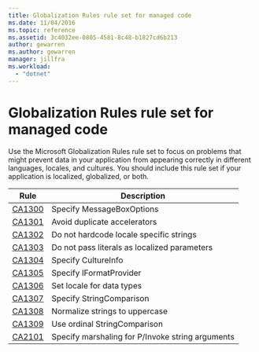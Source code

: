 ```yaml
---
title: Globalization Rules rule set for managed code
ms.date: 11/04/2016
ms.topic: reference
ms.assetid: 3c4032ee-0805-4581-8c48-b1827cd6b213
author: gewarren
ms.author: gewarren
manager: jillfra
ms.workload:
  - "dotnet"
---
```

# Globalization Rules rule set for managed code

Use the Microsoft Globalization Rules rule set to focus on problems that might prevent data in your application from appearing correctly in different languages, locales, and cultures. You should include this rule set if your application is localized, globalized, or both.

|Rule|Description|
|----------|-----------------|
|[CA1300](../code-quality/ca1300-specify-messageboxoptions.md)|Specify MessageBoxOptions|
|[CA1301](../code-quality/ca1301-avoid-duplicate-accelerators.md)|Avoid duplicate accelerators|
|[CA1302](../code-quality/ca1302-do-not-hardcode-locale-specific-strings.md)|Do not hardcode locale specific strings|
|[CA1303](../code-quality/ca1303-do-not-pass-literals-as-localized-parameters.md)|Do not pass literals as localized parameters|
|[CA1304](../code-quality/ca1304-specify-cultureinfo.md)|Specify CultureInfo|
|[CA1305](../code-quality/ca1305-specify-iformatprovider.md)|Specify IFormatProvider|
|[CA1306](../code-quality/ca1306-set-locale-for-data-types.md)|Set locale for data types|
|[CA1307](../code-quality/ca1307-specify-stringcomparison.md)|Specify StringComparison|
|[CA1308](../code-quality/ca1308-normalize-strings-to-uppercase.md)|Normalize strings to uppercase|
|[CA1309](../code-quality/ca1309-use-ordinal-stringcomparison.md)|Use ordinal StringComparison|
|[CA2101](../code-quality/ca2101-specify-marshaling-for-p-invoke-string-arguments.md)|Specify marshaling for P/Invoke string arguments|